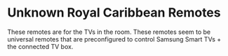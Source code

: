 # Unknown Royal Caribbean Remotes

These remotes are for the TVs in the room. These remotes seem to be universal remotes that are preconfigured to control Samsung Smart TVs + the connected TV box. 
